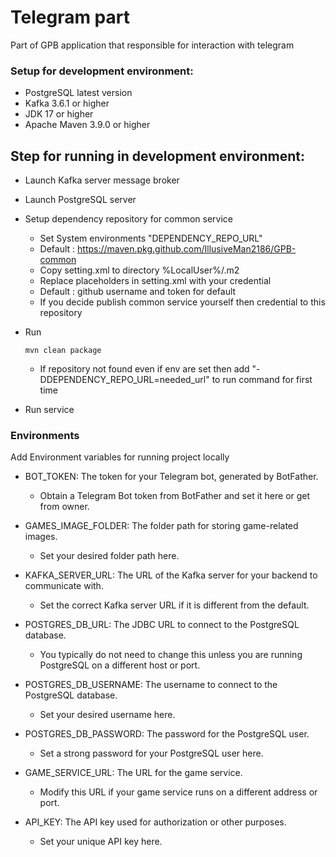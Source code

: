 
# Telegram part

Part of GPB application that responsible for interaction with telegram

### Setup for development environment:

* PostgreSQL latest version
* Kafka 3.6.1 or higher
* JDK 17 or higher
* Apache Maven 3.9.0 or higher

## Step for running in development environment:
* Launch Kafka server message broker
* Launch PostgreSQL server
* Setup dependency repository for  common service
  * Set System environments "DEPENDENCY_REPO_URL"
  * Default : https://maven.pkg.github.com/IllusiveMan2186/GPB-common
  * Copy setting.xml to directory %LocalUser%/.m2 
  * Replace placeholders in setting.xml with your credential 
  * Default : github username and token for default 
  * If you decide publish common service yourself then credential to this repository
* Run

  ```
  mvn clean package
  ```
  * If repository not found even if env are set then add "-DDEPENDENCY_REPO_URL=needed_url" to run command for first time

* Run service

### Environments

Add Environment variables for running project locally
* BOT_TOKEN: The token for your Telegram bot, generated by BotFather.
    * Obtain a Telegram Bot token from BotFather and set it here or get from owner.
  

* GAMES_IMAGE_FOLDER: The folder path for storing game-related images.
    * Set your desired folder path here.
  

* KAFKA_SERVER_URL: The URL of the Kafka server for your backend to communicate with.
    * Set the correct Kafka server URL if it is different from the default.
  

* POSTGRES_DB_URL: The JDBC URL to connect to the PostgreSQL database.
    * You typically do not need to change this unless you are running PostgreSQL on a different host or port.


* POSTGRES_DB_USERNAME: The username to connect to the PostgreSQL database.
    * Set your desired username here.


* POSTGRES_DB_PASSWORD: The password for the PostgreSQL user.
    * Set a strong password for your PostgreSQL user here.


* GAME_SERVICE_URL: The URL for the game service.
    * Modify this URL if your game service runs on a different address or port.


* API_KEY: The API key used for authorization or other purposes.
    * Set your unique API key here.